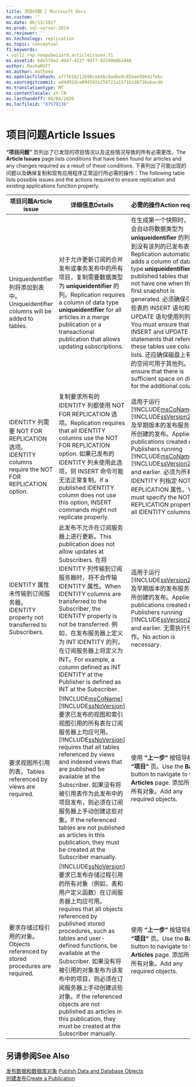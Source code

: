 ```yaml
---
title: 项目问题 | Microsoft Docs
ms.custom: ''
ms.date: 06/13/2017
ms.prod: sql-server-2014
ms.reviewer: ''
ms.technology: replication
ms.topic: conceptual
f1_keywords:
- sql12.rep.newpubwizard.articleissues.f1
ms.assetid: bde57da2-dd47-412f-9df7-9224968b2448
author: MashaMSFT
ms.author: mathoma
ms.openlocfilehash: af77616211b98ce64bc8adbe9c85bae98641febc
ms.sourcegitcommit: ad4d92dce894592a259721a1571b1d8736abacdb
ms.translationtype: MT
ms.contentlocale: zh-CN
ms.lasthandoff: 08/04/2020
ms.locfileid: "87578136"
---
```

# <a name="article-issues"></a><span data-ttu-id="b22c8-102">项目问题</span><span class="sxs-lookup"><span data-stu-id="b22c8-102">Article Issues</span></span>
  <span data-ttu-id="b22c8-103">**“项目问题”** 页列出了已发现的项目情况以及这些情况导致的所有必需更改。</span><span class="sxs-lookup"><span data-stu-id="b22c8-103">The **Article Issues** page lists conditions that have been found for articles and any changes required as a result of these conditions.</span></span> <span data-ttu-id="b22c8-104">下表列出了可能出现的问题以及确保复制和现有应用程序正常运行所必需的操作：</span><span class="sxs-lookup"><span data-stu-id="b22c8-104">The following table lists possible issues and the actions required to ensure replication and existing applications function properly.</span></span>  
  
|<span data-ttu-id="b22c8-105">项目问题</span><span class="sxs-lookup"><span data-stu-id="b22c8-105">Article issue</span></span>|<span data-ttu-id="b22c8-106">详细信息</span><span class="sxs-lookup"><span data-stu-id="b22c8-106">Details</span></span>|<span data-ttu-id="b22c8-107">必需的操作</span><span class="sxs-lookup"><span data-stu-id="b22c8-107">Action required</span></span>|  
|-------------------|-------------|---------------------|  
|<span data-ttu-id="b22c8-108">Uniqueidentifier 列将添加到表中。</span><span class="sxs-lookup"><span data-stu-id="b22c8-108">Uniqueidentifier columns will be added to tables.</span></span>|<span data-ttu-id="b22c8-109">对于允许更新订阅的合并发布或事务发布中的所有项目，复制需要数据类型为 **uniqueidentifier** 的列。</span><span class="sxs-lookup"><span data-stu-id="b22c8-109">Replication requires a column of data type **uniqueidentifier** for all articles in a merge publication or a transactional publication that allows updating subscriptions.</span></span>|<span data-ttu-id="b22c8-110">在生成第一个快照时，复制会自动将数据类型为 **uniqueidentifier** 的列添加到没有该列的已发布表中。</span><span class="sxs-lookup"><span data-stu-id="b22c8-110">Replication automatically adds a column of data type **uniqueidentifier** to published tables that do not have one when the first snapshot is generated.</span></span> <span data-ttu-id="b22c8-111">必须确保引用这些表的 INSERT 语句和 UPDATE 语句使用列列表。</span><span class="sxs-lookup"><span data-stu-id="b22c8-111">You must ensure that INSERT and UPDATE statements that reference these tables use column lists.</span></span> <span data-ttu-id="b22c8-112">还应确保磁盘上有足够的空间可用于其他列。</span><span class="sxs-lookup"><span data-stu-id="b22c8-112">Also ensure that there is sufficient space on disk for the additional column.</span></span>|  
|<span data-ttu-id="b22c8-113">IDENTITY 列需要 NOT FOR REPLICATION 选项。</span><span class="sxs-lookup"><span data-stu-id="b22c8-113">IDENTITY columns require the NOT FOR REPLICATION option.</span></span>|<span data-ttu-id="b22c8-114">复制要求所有的 IDENTITY 列都使用 NOT FOR REPLICATION 选项。</span><span class="sxs-lookup"><span data-stu-id="b22c8-114">Replication requires that all IDENTITY columns use the NOT FOR REPLICATION option.</span></span> <span data-ttu-id="b22c8-115">如果已发布的 IDENTITY 列未使用此选项，则 INSERT 命令可能无法正常复制。</span><span class="sxs-lookup"><span data-stu-id="b22c8-115">If a published IDENTITY column does not use this option, INSERT commands might not replicate properly.</span></span>|<span data-ttu-id="b22c8-116">适用于运行 [!INCLUDE[msCoName](../../includes/msconame-md.md)] [!INCLUDE[ssVersion2000](../../includes/ssversion2000-md.md)] 及早期版本的发布服务器上所创建的发布。</span><span class="sxs-lookup"><span data-stu-id="b22c8-116">Applies to publications created on Publishers running [!INCLUDE[msCoName](../../includes/msconame-md.md)] [!INCLUDE[ssVersion2000](../../includes/ssversion2000-md.md)] and earlier.</span></span> <span data-ttu-id="b22c8-117">必须为所有 IDENTITY 列指定 NOT FOR REPLICATION 属性。</span><span class="sxs-lookup"><span data-stu-id="b22c8-117">You must specify the NOT FOR REPLICATION property for all IDENTITY columns.</span></span>|  
|<span data-ttu-id="b22c8-118">IDENTITY 属性未传输到订阅服务器。</span><span class="sxs-lookup"><span data-stu-id="b22c8-118">IDENTITY property not transferred to Subscribers.</span></span>|<span data-ttu-id="b22c8-119">此发布不允许在订阅服务器上进行更新。</span><span class="sxs-lookup"><span data-stu-id="b22c8-119">This publication does not allow updates at Subscribers.</span></span> <span data-ttu-id="b22c8-120">在将 IDENTITY 列传输到订阅服务器时，将不会传输 IDENTITY 属性。</span><span class="sxs-lookup"><span data-stu-id="b22c8-120">When IDENTITY columns are transferred to the Subscriber, the IDENTITY property is not be transferred.</span></span> <span data-ttu-id="b22c8-121">例如，在发布服务器上定义为 INT IDENTITY 的列，在订阅服务器上将定义为 INT。</span><span class="sxs-lookup"><span data-stu-id="b22c8-121">For example, a column defined as INT IDENTITY at the Publisher is defined as INT at the Subscriber.</span></span>|<span data-ttu-id="b22c8-122">适用于运行 [!INCLUDE[ssVersion2000](../../includes/ssversion2000-md.md)] 及早期版本的发布服务器上所创建的发布。</span><span class="sxs-lookup"><span data-stu-id="b22c8-122">Applies to publications created on Publishers running [!INCLUDE[ssVersion2000](../../includes/ssversion2000-md.md)] and earlier.</span></span> <span data-ttu-id="b22c8-123">无需执行任何操作。</span><span class="sxs-lookup"><span data-stu-id="b22c8-123">No action is necessary.</span></span>|  
|<span data-ttu-id="b22c8-124">要求视图所引用的表。</span><span class="sxs-lookup"><span data-stu-id="b22c8-124">Tables referenced by views are required.</span></span>|[!INCLUDE[msCoName](../../includes/msconame-md.md)] <span data-ttu-id="b22c8-125">[!INCLUDE[ssNoVersion](../../includes/ssnoversion-md.md)] 要求已发布的视图和索引视图引用的所有表在订阅服务器上均应可用。</span><span class="sxs-lookup"><span data-stu-id="b22c8-125">[!INCLUDE[ssNoVersion](../../includes/ssnoversion-md.md)] requires that all tables referenced by views and indexed views that are published be available at the Subscriber.</span></span> <span data-ttu-id="b22c8-126">如果没有将被引用表作为此发布中的项目发布，则必须在订阅服务器上手动创建这些对象。</span><span class="sxs-lookup"><span data-stu-id="b22c8-126">If the referenced tables are not published as articles in this publication, they must be created at the Subscriber manually.</span></span>|<span data-ttu-id="b22c8-127">使用 **“上一步”** 按钮导航到 **“项目”** 页。</span><span class="sxs-lookup"><span data-stu-id="b22c8-127">Use the **Back** button to navigate to the **Articles** page.</span></span> <span data-ttu-id="b22c8-128">添加所需的所有对象。</span><span class="sxs-lookup"><span data-stu-id="b22c8-128">Add any required objects.</span></span>|  
|<span data-ttu-id="b22c8-129">要求存储过程引用的对象。</span><span class="sxs-lookup"><span data-stu-id="b22c8-129">Objects referenced by stored procedures are required.</span></span>|[!INCLUDE[ssNoVersion](../../includes/ssnoversion-md.md)] <span data-ttu-id="b22c8-130">要求已发布存储过程引用的所有对象（例如，表和用户定义函数）在订阅服务器上均应可用。</span><span class="sxs-lookup"><span data-stu-id="b22c8-130">requires that all objects referenced by published stored procedures, such as tables and user-defined functions, be available at the Subscriber.</span></span> <span data-ttu-id="b22c8-131">如果没有将被引用的对象发布为该发布中的项目，则必须在订阅服务器上手动创建这些对象。</span><span class="sxs-lookup"><span data-stu-id="b22c8-131">If the referenced objects are not published as articles in this publication, they must be created at the Subscriber manually.</span></span>|<span data-ttu-id="b22c8-132">使用 **“上一步”** 按钮导航到 **“项目”** 页。</span><span class="sxs-lookup"><span data-stu-id="b22c8-132">Use the **Back** button to navigate to the **Articles** page.</span></span> <span data-ttu-id="b22c8-133">添加所需的所有对象。</span><span class="sxs-lookup"><span data-stu-id="b22c8-133">Add any required objects.</span></span>|  
  
## <a name="see-also"></a><span data-ttu-id="b22c8-134">另请参阅</span><span class="sxs-lookup"><span data-stu-id="b22c8-134">See Also</span></span>  
 <span data-ttu-id="b22c8-135">[发布数据和数据库对象](publish/publish-data-and-database-objects.md) </span><span class="sxs-lookup"><span data-stu-id="b22c8-135">[Publish Data and Database Objects](publish/publish-data-and-database-objects.md) </span></span>  
 [<span data-ttu-id="b22c8-136">创建发布</span><span class="sxs-lookup"><span data-stu-id="b22c8-136">Create a Publication</span></span>](publish/create-a-publication.md)  
  
  

